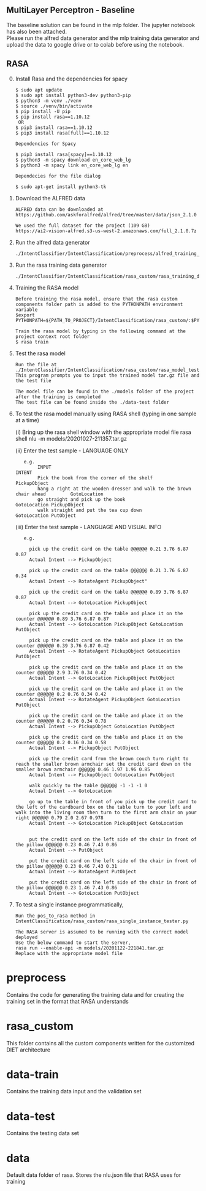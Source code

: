 ## MultiLayer Perceptron - Baseline

The baseline solution can be found in the mlp folder. The jupyter notebook has also been attached.<br/>
Please run the alfred data generator and the mlp training data generator and upload the data to google drive or to colab before using the notebook.<br/>


## RASA
0. Install Rasa and the dependencies for spacy<br/>

    ```
    $ sudo apt update
    $ sudo apt install python3-dev python3-pip
    $ python3 -m venv ./venv
    $ source ./venv/bin/activate
    $ pip install -U pip
    $ pip install rasa==1.10.12
     OR
    $ pip3 install rasa==1.10.12
    $ pip3 install rasa[full]==1.10.12

    Dependencies for Spacy

    $ pip3 install rasa[spacy]==1.10.12
    $ python3 -m spacy download en_core_web_lg
    $ python3 -m spacy link en_core_web_lg en
    
    Dependecies for the file dialog
    
    $ sudo apt-get install python3-tk
   
   ```

1. Download the ALFRED data<br/>
    ```
    ALFRED data can be downloaded at https://github.com/askforalfred/alfred/tree/master/data/json_2.1.0
    
    We used the full dataset for the project (109 GB)
    https://ai2-vision-alfred.s3-us-west-2.amazonaws.com/full_2.1.0.7z
    ```
    
2. Run the alfred data generator<br/>
   ```
   ./IntentClassifier/IntentClassification/preprocess/alfred_training_data_generator.py
   ```
    
3. Run the rasa training data generator<br/>
   ```
   ./IntentClassifier/IntentClassification/rasa_custom/rasa_training_data_generator.py
   ```
 
4. Training the RASA model
    ```
    Before training the rasa model, ensure that the rasa custom components folder path is added to the PYTHONPATH environment variable
    $export PYTHONPATH=${PATH_TO_PROJECT}/IntentClassification/rasa_custom/:$PYTHONPATH
    
    Train the rasa model by typing in the following command at the project context root folder
    $ rasa train
    ```
    
5. Test the rasa model<br/>
    ```
    Run the file at ./IntentClassifier/IntentClassification/rasa_custom/rasa_model_tester.py
    This program prompts you to input the trained model tar.gz file and the test file
    
    The model file can be found in the ./models folder of the project after the training is completed
    The test file can be found inside the ./data-test folder
    ```

6. To test the rasa model manually using RASA shell (typing in one sample at a time)

    (i)   Bring up the rasa shell window with the appropriate model file
          rasa shell nlu -m models/20201027-211357.tar.gz
        
    (ii)  Enter the test sample - LANGUAGE ONLY
    
          e.g. 
               INPUT                                                                        INTENT
               Pick the book from the corner of the shelf                                   PickupObject            
               hang a right at the wooden dresser and walk to the brown chair ahead         GotoLocation
               go straight and pick up the book                                             GotoLocation PickupObject
               walk straight and put the tea cup down                                       GotoLocation PutObject   
         
    (iii) Enter the test sample - LANGUAGE AND VISUAL INFO

          e.g.
          
            pick up the credit card on the table @@@@@@ 0.21 3.76 6.87 0.87
            Actual Intent --> PickupObject

            pick up the credit card on the table @@@@@@ 0.21 3.76 6.87 0.34
            Actual Intent --> RotateAgent PickupObject"

            pick up the credit card on the table @@@@@@ 0.89 3.76 6.87 0.87
            Actual Intent --> GotoLocation PickupObject
            
            pick up the credit card on the table and place it on the counter @@@@@@ 0.89 3.76 6.87 0.87
            Actual Intent --> GotoLocation PickupObject GotoLocation PutObject
            
            pick up the credit card on the table and place it on the counter @@@@@@ 0.39 3.76 6.87 0.42
            Actual Intent --> RotateAgent PickupObject GotoLocation PutObject
            
            pick up the credit card on the table and place it on the counter @@@@@@ 2.9 3.76 0.34 0.42
            Actual Intent --> GotoLocation PickupObject PutObject
            
            pick up the credit card on the table and place it on the counter @@@@@@ 0.2 0.76 0.34 0.42
            Actual Intent --> RotateAgent PickupObject GotoLocation PutObject
            
            pick up the credit card on the table and place it on the counter @@@@@@ 0.2 0.76 0.34 0.78
            Actual Intent --> PickupObject GotoLocation PutObject
            
            pick up the credit card on the table and place it on the counter @@@@@@ 0.2 0.16 0.34 0.58
            Actual Intent --> PickupObject PutObject
            
            pick up the credit card from the brown couch turn right to reach the smaller brown armchair set the credit card down on the smaller brown armchair @@@@@@ 0.46 1.97 1.96 0.85
            Actual Intent --> PickupObject GotoLocation PutObject
            
            walk quickly to the table @@@@@@ -1 -1 -1 0
            Actual Intent --> GotoLocation
            
            go up to the table in front of you pick up the credit card to the left of the cardboard box on the table turn to your left and walk into the living room then turn to the first arm chair on your right @@@@@@ 0.79 2.0 2.67 0.978
            Actual Intent --> GotoLocation PickupObject GotoLocation
            
            
            put the credit card on the left side of the chair in front of the pillow @@@@@@ 0.23 0.46 7.43 0.86
            Actual Intent --> PutObject
            
            put the credit card on the left side of the chair in front of the pillow @@@@@@ 0.23 0.46 7.43 0.31
            Actual Intent --> RotateAgent PutObject
            
            put the credit card on the left side of the chair in front of the pillow @@@@@@ 0.23 1.46 7.43 0.86
            Actual Intent --> GotoLocation PutObject


7. To test a single instance programmatically,
    ```
    Run the pos_to_rasa method in IntentClassification/rasa_custom/rasa_single_instance_tester.py
    
    The RASA server is assumed to be running with the correct model deployed
    Use the below command to start the server,
    rasa run --enable-api -m models/20201122-221841.tar.gz
    Replace with the appropriate model file
    ````
# preprocess
Contains the code for generating the training data and for creating the training set in the format that RASA understands

# rasa_custom
This folder contains all the custom components written for the customized DIET architecture

# data-train 
Contains the training data input and the validation set

# data-test
Contains the testing data set

# data
Default data folder of rasa. Stores the nlu.json file that RASA uses for training




